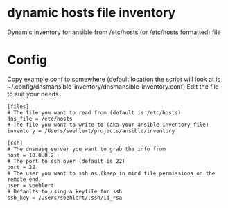 # dynamic hosts file inventory
Dynamic inventory for ansible from /etc/hosts (or /etc/hosts formatted) file

# Config

Copy example.conf to somewhere (default location the script will look at is ~/.config/dnsmansible-inventory/dnsmansible-inventory.conf)
Edit the file to suit your needs

```
[files]
# The file you want to read from (default is /etc/hosts)
dns_file = /etc/hosts
# The file you want to write to (aka your ansible inventory file)
inventory = /Users/soehlert/projects/ansible/inventory

[ssh]
# The dnsmasq server you want to grab the info from
host = 10.0.0.2
# The port to ssh over (default is 22)
port = 22
# The user you want to ssh as (keep in mind file permissions on the remote end)
user = soehlert
# Defaults to using a keyfile for ssh
ssh_key = /Users/soehlert/.ssh/id_rsa
```

